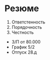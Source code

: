# Резюме
1. Ответстенность 
2. Порядочность
3. Честность
   
- З/П от 80.000
- График 5/2
- Отпуск 28.д